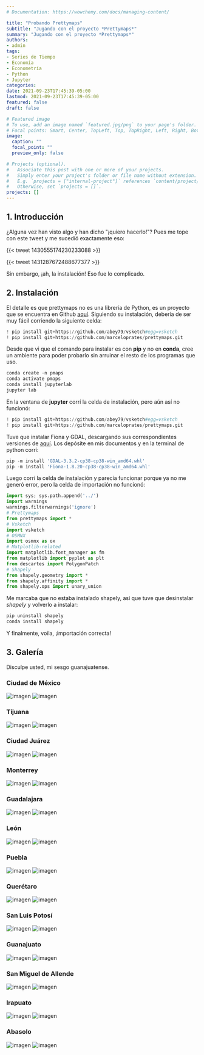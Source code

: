 ```yaml
---
# Documentation: https://wowchemy.com/docs/managing-content/

title: "Probando Prettymaps"
subtitle: "Jugando con el proyecto *Prettymaps*"
summary: "Jugando con el proyecto *Prettymaps*"
authors: 
- admin
tags: 
- Series de Tiempo
- Economía
- Econometría
- Python
- Jupyter
categories: 
date: 2021-09-23T17:45:39-05:00
lastmod: 2021-09-23T17:45:39-05:00
featured: false
draft: false

# Featured image
# To use, add an image named `featured.jpg/png` to your page's folder.
# Focal points: Smart, Center, TopLeft, Top, TopRight, Left, Right, BottomLeft, Bottom, BottomRight.
image:
  caption: ""
  focal_point: ""
  preview_only: false

# Projects (optional).
#   Associate this post with one or more of your projects.
#   Simply enter your project's folder or file name without extension.
#   E.g. `projects = ["internal-project"]` references `content/project/deep-learning/index.md`.
#   Otherwise, set `projects = []`.
projects: []
---
```


## 1. Introducción

¿Alguna vez han visto algo y han dicho "¡quiero hacerlo!"? Pues me tope con este tweet y me sucedió exactamente eso:

{{< tweet 1430555174230233088 >}}

{{< tweet 1431287672488677377 >}}

Sin embargo, ¡ah, la instalación! Eso fue lo complicado.

## 2. Instalación

El detalle es que prettymaps no es una librería de Python, es un proyecto que se encuentra en Github [aquí](https://github.com/marceloprates/prettymaps). Siguiendo su instalación, debería de ser muy fácil corriendo la siguiente celda:

```python
! pip install git+https://github.com/abey79/vsketch#egg=vsketch
! pip install git+https://github.com/marceloprates/prettymaps.git
```

Desde que vi que el comando para instalar es con **pip** y no en **conda**, cree un ambiente para poder probarlo sin arruinar el resto de los programas que uso.

```python
conda create -n pmaps
conda activate pmaps
conda install jupyterlab
jupyter lab
```

En la ventana de **jupyter** corrí la celda de instalación, pero aún así no funcionó:

```python
! pip install git+https://github.com/abey79/vsketch#egg=vsketch
! pip install git+https://github.com/marceloprates/prettymaps.git
```

Tuve que instalar Fiona y GDAL, descargando sus correspondientes versiones de [aquí](https://www.lfd.uci.edu/~gohlke/pythonlibs/). Los depósite en mis documentos y en la terminal de python corrí:

```python
pip -m install 'GDAL‑3.3.2‑cp38‑cp38‑win_amd64.whl'
pip -m install 'Fiona‑1.8.20‑cp38‑cp38‑win_amd64.whl'
```

Luego corrí la celda de instalación y parecía funcionar porque ya no me generó error, pero la celda de importación no funcionó: 

```python
import sys; sys.path.append('../')
import warnings
warnings.filterwarnings('ignore')
# Prettymaps
from prettymaps import *
# Vsketch
import vsketch
# OSMNX
import osmnx as ox
# Matplotlib-related
import matplotlib.font_manager as fm
from matplotlib import pyplot as plt
from descartes import PolygonPatch
# Shapely
from shapely.geometry import *
from shapely.affinity import *
from shapely.ops import unary_union
```

Me marcaba que no estaba instalado shapely, así que tuve que desinstalar *shapely* y volverlo a instalar:

```python
pip uninstall shapely
conda install shapely
```

Y finalmente, voila, ¡importación correcta!


## 3. Galería

Disculpe usted, mi sesgo guanajuatense.

### Ciudad de México

![imagen](./maps/cdmx_1.png)
![imagen](./maps/cdmx_2.png)

### Tijuana
![imagen](./maps/tijuana_3.png)
![imagen](./maps/tijuana_4.png)

### Ciudad Juárez
![imagen](./maps/cdjuarez_1.png)
![imagen](./maps/cdjuarez_2.png)

### Monterrey
![imagen](./maps/monterrey_2.png)
![imagen](./maps//monterrey_3.png)

### Guadalajara
![imagen](./maps/guadalajara_3.png)
![imagen](./maps/guadalajara_4.png)

### León
![imagen](./maps/leon_1.png)
![imagen](./maps/leon_2.png)

### Puebla
![imagen](./maps/puebla_2.png)
![imagen](./maps/puebla_3.png)

### Querétaro
![imagen](./maps/qro_1.png)
![imagen](./maps/qro_2.png)

### San Luis Potosí
![imagen](./maps/slp_2.png)
![imagen](./maps/slp_4.png)

### Guanajuato
![imagen](./maps/guanajuato_3.png)
![imagen](./maps/guanajuato_4.png)

### San Miguel de Allende
![imagen](./maps/allende_2.png)
![imagen](./maps/allende_4.png)

### Irapuato
![imagen](./maps/irapuato_2.png)
![imagen](./maps/irapuato_4.png)

### Abasolo
![imagen](./maps/abasolo_3.png)
![imagen](./maps/abasolo_4.png)
